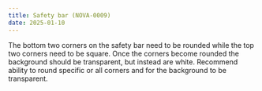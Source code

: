 ```yaml
---
title: Safety bar (NOVA-0009)
date: 2025-01-10
---
```


The bottom two corners on the safety bar need to be rounded while the top two corners need to be square. Once the corners become rounded the background should be transparent, but instead are white. Recommend ability to round specific or all corners and for the background to be transparent.
